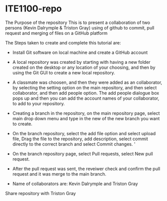 # ITE1100-repo

The Purpose of the repository
This is to present a collaboration of two persons (Kevin Dalrymple & Triston Gray) using of github to commit, pull request and merging of files on a GitHub platform

The Steps taken to create and complete this tutorial are:
- Install Git software on local machine and create a GitHub account
- A local repository was created by starting with having a new folder created on the desktop or any location of your choosing, and then by using the Git GUI to create a new local repository.
- A classmate was choosen, and then they were added as an collaborator, by selecting the setting option on the main repository, and then select collaborator, and then add people option. The add people dialogue box pops up and then you can add the account names of your collaborator, to add to your repository.
- Creating a branch in the repository, on the main repository page, select main drop down menu and type in the new of the new branch you want to create.
- On the branch repository, select the add file option and select upload file, Drag the file to the repository, add description, select commit directly to the correct branch and select Commit changes. '
- On the branch repository page, select Pull requests, select New pull request.
- After the pull request was sent, the reveiwer check and confirm the pull request and it was merge to the main branch.

- Name of collaborators are: Kevin Dalrymple and Triston Gray

Share repository with Triston Gray
